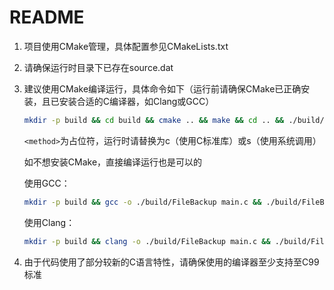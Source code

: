 # README

1. 项目使用CMake管理，具体配置参见CMakeLists.txt

2. 请确保运行时目录下已存在source.dat

3. 建议使用CMake编译运行，具体命令如下（运行前请确保CMake已正确安装，且已安装合适的C编译器，如Clang或GCC）

   ```bash
   mkdir -p build && cd build && cmake .. && make && cd .. && ./build/FileBackup <method>
   ```

   `<method>`为占位符，运行时请替换为c（使用C标准库）或s（使用系统调用）

   如不想安装CMake，直接编译运行也是可以的

   使用GCC：

   ```bash
   mkdir -p build && gcc -o ./build/FileBackup main.c && ./build/FileBackup <method>
   ```

   使用Clang：

   ```bash
   mkdir -p build && clang -o ./build/FileBackup main.c && ./build/FileBackup <method>
   ```

4. 由于代码使用了部分较新的C语言特性，请确保使用的编译器至少支持至C99标准
